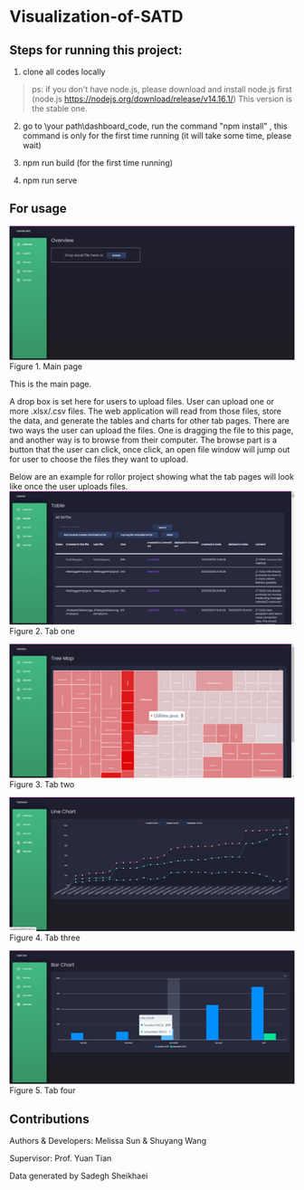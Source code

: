 # Visualization-of-SATD


## Steps for running this project: 
1. clone all codes locally

> ps: if you don't have node.js, please download and install node.js first
(node.js     https://nodejs.org/download/release/v14.16.1/) 
This version is the stable one. 

2. go to \your path\dashboard_code, run the command "npm install" , this command is only for the first time running
(it will take some time, please wait) 

3. npm run build (for the first time running) 

4. npm run serve

## For usage
![image](https://github.com/MelissaSun17/Visualization-of-SATD/blob/main/images/main%20page.png)
Figure 1. Main page

This is the main page.

A drop box is set here for users to upload files. User can upload one or more .xlsx/.csv files. The web application will read from those files, store the data, and generate the tables and charts for other tab pages. There are two ways the user can upload the files. One is dragging the file to this page, and another way is to browse from their computer. The browse part is a button that the user can click, once click, an open file window will jump out for user to choose the files they want to upload. 

Below are an example for rollor project showing what the tab pages will look like once the user uploads files.
![image](https://github.com/MelissaSun17/Visualization-of-SATD/blob/main/images/tab%20one.png)
Figure 2. Tab one

![image](https://github.com/MelissaSun17/Visualization-of-SATD/blob/main/images/tab%20two.png)
Figure 3. Tab two

![image](https://github.com/MelissaSun17/Visualization-of-SATD/blob/main/images/tab%20three.png)
Figure 4. Tab three

![image](https://github.com/MelissaSun17/Visualization-of-SATD/blob/main/images/tab%20four.png)
Figure 5. Tab four

## Contributions

Authors & Developers: Melissa Sun & Shuyang Wang

Supervisor: Prof. Yuan Tian

Data generated by Sadegh Sheikhaei


